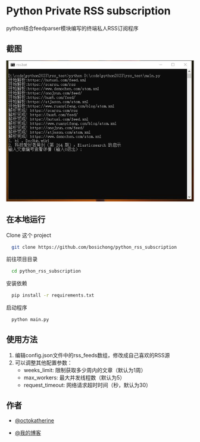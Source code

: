 
# Python Private RSS subscription

python结合feedparser模块编写的终端私人RSS订阅程序




## 截图

![rss](rss.jpg)


## 在本地运行

Clone 这个 project

```bash
  git clone https://github.com/bosichong/python_rss_subscription
```

前往项目目录

```bash
  cd python_rss_subscription
```

安装依赖

```bash
  pip install -r requirements.txt
```

启动程序

```bash
  python main.py
```


## 使用方法

1. 编辑config.json文件中的rss_feeds数组，修改成自己喜欢的RSS源
2. 可以调整其他配置参数：
   - weeks_limit: 限制获取多少周内的文章（默认为1周）
   - max_workers: 最大并发线程数（默认为5）
   - request_timeout: 网络请求超时时间（秒，默认为30）


## 作者

- [@octokatherine](https://github.com/bosichong/python_rss_subscription)

- [@我的博客](https://suiyan.cc)

